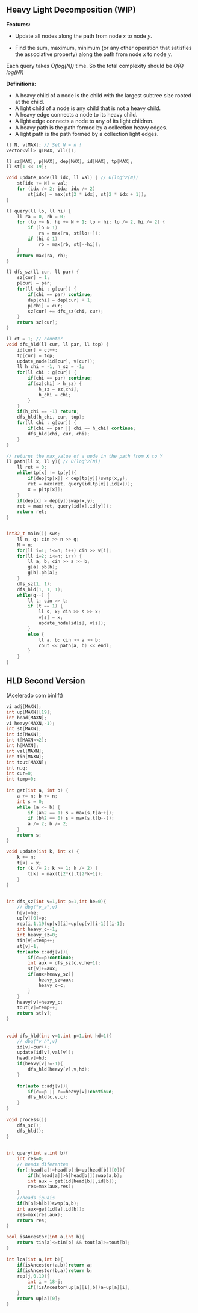 ## Heavy Light Decomposition (WIP)

**Features:**

- Update all nodes along the path from node *x* to node *y*.

- Find the sum, maximum, minimum (or any other operation that satisfies the
associative property) along the path from node *x* to node *y*.

Each query takes *O(log(N))* time. So the total complexity should be *O(Q log(N))*

**Definitions:**

- A heavy child of a node is the child with the largest subtree size rooted at the child.
- A light child of a node is any child that is not a heavy child.
- A heavy edge connects a node to its heavy child.
- A light edge connects a node to any of its light children.
- A heavy path is the path formed by a collection heavy edges.
- A light path is the path formed by a collection light edges.

```cpp
ll N, v[MAX]; // Set N = n !
vector<vll> g(MAX, vll());

ll sz[MAX], p[MAX], dep[MAX], id[MAX], tp[MAX];
ll st[1 << 19];

void update_node(ll idx, ll val) { // O(log^2(N))
	st[idx += N] = val;
	for (idx /= 2; idx; idx /= 2)
		st[idx] = max(st[2 * idx], st[2 * idx + 1]);
}

ll query(ll lo, ll hi) {
	ll ra = 0, rb = 0;
	for (lo += N, hi += N + 1; lo < hi; lo /= 2, hi /= 2) {
		if (lo & 1)
			ra = max(ra, st[lo++]);
		if (hi & 1)
			rb = max(rb, st[--hi]);
	}
	return max(ra, rb);
}

ll dfs_sz(ll cur, ll par) {
	sz[cur] = 1;
	p[cur] = par;
	for(ll chi : g[cur]) {
		if(chi == par) continue;
		dep[chi] = dep[cur] + 1;
		p[chi] = cur;
		sz[cur] += dfs_sz(chi, cur);
	}
	return sz[cur];
}

ll ct = 1; // counter
void dfs_hld(ll cur, ll par, ll top) {
	id[cur] = ct++;
	tp[cur] = top;
	update_node(id[cur], v[cur]);
	ll h_chi = -1, h_sz = -1;
	for(ll chi : g[cur]) {
		if(chi == par) continue;
		if(sz[chi] > h_sz) {
			h_sz = sz[chi];
			h_chi = chi;
		}
	}
	if(h_chi == -1) return;
	dfs_hld(h_chi, cur, top);
	for(ll chi : g[cur]) {
		if(chi == par || chi == h_chi) continue;
		dfs_hld(chi, cur, chi);
	}
}

// returns the max_value of a node in the path from X to Y
ll path(ll x, ll y){ // O(log^2(N))
	ll ret = 0;
	while(tp[x] != tp[y]){
		if(dep[tp[x]] < dep[tp[y]])swap(x,y);
		ret = max(ret, query(id[tp[x]],id[x]));
		x = p[tp[x]];
	}
	if(dep[x] > dep[y])swap(x,y);
	ret = max(ret, query(id[x],id[y]));
	return ret;
}


int32_t main(){ sws;
    ll n, q; cin >> n >> q;
    N = n;
    for(ll i=1; i<=n; i++) cin >> v[i];
    for(ll i=2; i<=n; i++) {
        ll a, b; cin >> a >> b;
        g[a].pb(b);
        g[b].pb(a);
    }
    dfs_sz(1, 1);
    dfs_hld(1, 1, 1);
    while(q--) {
        ll t; cin >> t;
        if (t == 1) {
            ll s, x; cin >> s >> x;
            v[s] = x;
            update_node(id[s], v[s]);
        }
        else {
            ll a, b; cin >> a >> b;
            cout << path(a, b) << endl;
        }
    }
}
```




## HLD Second Version
(Acelerado com binlift)
```cpp
vi adj[MAXN];
int up[MAXN][19];
int head[MAXN];
vi heavy(MAXN,-1);
int st[MAXN];
int id[MAXN];
int t[MAXN<<2];
int h[MAXN];
int val[MAXN];
int tin[MAXN];
int tout[MAXN];
int n,q;
int cur=0;
int temp=0;
 
int get(int a, int b) {
    a += n; b += n;
    int s = 0;
    while (a <= b) {
        if (a%2 == 1) s = max(s,t[a++]);
        if (b%2 == 0) s = max(s,t[b--]);
        a /= 2; b /= 2;
    }   
    return s; 
}

void update(int k, int x) {
    k += n;
    t[k] = x;
    for (k /= 2; k >= 1; k /= 2) {
        t[k] = max(t[2*k],t[2*k+1]);
    }
}

 
int dfs_sz(int v=1,int p=1,int he=0){
    // dbg("v_a",v)
    h[v]=he;
    up[v][0]=p;
    rep(i,1,19)up[v][i]=up[up[v][i-1]][i-1];
    int heavy_c=-1;
    int heavy_sz=0;
    tin[v]=temp++;
    st[v]=1;
    for(auto c:adj[v]){
        if(c==p)continue;
        int aux = dfs_sz(c,v,he+1);
        st[v]+=aux;
        if(aux>heavy_sz){
            heavy_sz=aux;
            heavy_c=c;
        }
    }
    heavy[v]=heavy_c;
    tout[v]=temp++;
    return st[v];
}
 
 
void dfs_hld(int v=1,int p=1,int hd=1){
    // dbg("v_h",v)
    id[v]=cur++;
    update(id[v],val[v]);
    head[v]=hd;
    if(heavy[v]!=-1){
        dfs_hld(heavy[v],v,hd);
    }
 
    for(auto c:adj[v]){
        if(c==p || c==heavy[v])continue;
        dfs_hld(c,v,c);
    }
}
 
void process(){
    dfs_sz();
    dfs_hld();
}
 
 
int query(int a,int b){
    int res=0;
    // heads diferentes
    for(;head[a]!=head[b];b=up[head[b]][0]){
        if(h[head[a]]>h[head[b]])swap(a,b);
        int aux = get(id[head[b]],id[b]);
        res=max(aux,res);
    }
    //heads iguais
    if(h[a]>h[b])swap(a,b);
    int aux=get(id[a],id[b]);
    res=max(res,aux);
    return res;
}
 
bool isAncestor(int a,int b){
    return tin[a]<=tin[b] && tout[a]>=tout[b];
}
 
int lca(int a,int b){
    if(isAncestor(a,b))return a;
    if(isAncestor(b,a))return b;
    rep(j,0,19){
        int i = 18-j;
        if(!isAncestor(up[a][i],b))a=up[a][i];
    }
    return up[a][0];
}
```